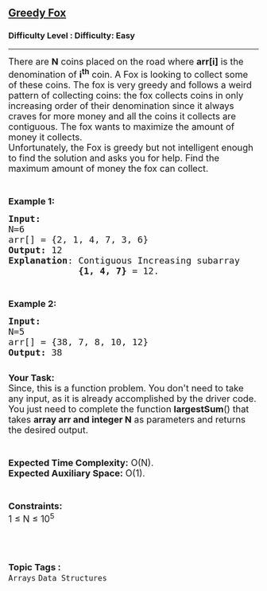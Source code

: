 <h2><a href="https://www.geeksforgeeks.org/problems/greedy-fox1555/1?itm_source=geeksforgeeks&itm_medium=article&itm_campaign=practice_card">Greedy Fox</a></h2><h3>Difficulty Level : Difficulty: Easy</h3><hr><div class="problems_problem_content__Xm_eO"><p><span style="font-size:18px">There are <strong>N</strong> coins placed on the road where <strong>arr[i]</strong> is the denomination of <strong>i<sup>th</sup></strong> coin. A Fox is looking to collect some of these coins. The fox is very greedy and follows a&nbsp;weird pattern of collecting coins:&nbsp;the fox&nbsp;collects coins in only increasing order of their denomination since it always craves for more money and all the coins it collects are contiguous.&nbsp;The fox wants to maximize the amount of money it collects.<br>
Unfortunately, the Fox&nbsp;is greedy but not intelligent enough to find the solution and asks you for help. Find&nbsp;the maximum amount of money the fox can collect.&nbsp;</span></p>

<p>&nbsp;</p>

<p><span style="font-size:18px"><strong>Example 1:</strong></span></p>

<pre><span style="font-size:18px"><strong>Input:
</strong>N=6
arr[] = {2, 1, 4, 7, 3, 6} 
<strong>Output:</strong> 12
<strong>Explanation</strong>: Contiguous Increasing subarray 
&nbsp;            <strong>{1, 4, 7}</strong> = 12.</span></pre>

<p>&nbsp;</p>

<p><span style="font-size:18px"><strong>Example 2:</strong></span></p>

<pre><span style="font-size:18px"><strong>Input:
</strong>N=5
arr[] = {38, 7, 8, 10, 12} 
<strong>Output:</strong> 38
</span>
</pre>

<p><span style="font-size:18px"><strong>Your Task:</strong><br>
Since, this is a function problem. You don't need to take any input, as it is already accomplished by the driver code. You just need to complete the function <strong>largestSum</strong>() that takes <strong>array arr and integer N</strong>&nbsp;as parameters and returns the desired output.</span></p>

<p>&nbsp;</p>

<p><span style="font-size:18px"><strong>Expected Time Complexity:</strong> O(N).<br>
<strong>Expected Auxiliary Space:</strong> O(1).</span></p>

<p>&nbsp;</p>

<p><span style="font-size:18px"><strong>Constraints:</strong><br>
1 ≤ N ≤ 10<sup>5</sup></span></p>

<p>&nbsp;</p>
</div><br><p><span style=font-size:18px><strong>Topic Tags : </strong><br><code>Arrays</code>&nbsp;<code>Data Structures</code>&nbsp;